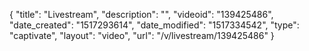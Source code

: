 {
    "title": "Livestream",
    "description": "",
    "videoid": "139425486",
    "date_created": "1517293614",
    "date_modified": "1517334542",
    "type": "captivate",
    "layout": "video",
    "url": "\/v\/livestream\/139425486"
}